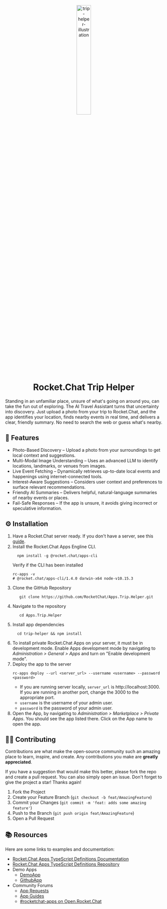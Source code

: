<div align="center">
  <img width=30% src="https://github.com/user-attachments/assets/a92f27b9-5101-4725-8311-a0e6ada0edc7" alt="trip-helper-illustration">
</div>

<h1 align="center">Rocket.Chat Trip Helper</h1>

Standing in an unfamiliar place, unsure of what's going on around you, can take the fun out of exploring. The AI Travel Assistant turns that uncertainty into discovery. Just upload a photo from your trip to Rocket.Chat, and the app identifies your location, finds nearby events in real time, and delivers a clear, friendly summary. No need to search the web or guess what's nearby.

<h2>🚀 Features</h2>
<ul>
  <li>Photo-Based Discovery – Upload a photo from your surroundings to get local context and suggestions.</li>
  <li>Multi-Modal Image Understanding – Uses an advanced LLM to identify locations, landmarks, or venues from images.</li>
  <li>Live Event Fetching – Dynamically retrieves up-to-date local events and happenings using internet-connected tools.</li>
  <li>Interest-Aware Suggestions – Considers user context and preferences to surface relevant recommendations.</li>
  <li>Friendly AI Summaries – Delivers helpful, natural-language summaries of nearby events or places.</li>
  <li>Fail-Safe Responses – If the app is unsure, it avoids giving incorrect or speculative information.</li>
</ul>


<h2 >⚙️ Installation </h2>

<ol>
  <li>Have a Rocket.Chat server ready. If you don't have a server, see this <a href="https://developer.rocket.chat/v1/docs/server-environment-setup">guide</a>.</li> 
  <li>Install the Rocket.Chat Apps Engline CLI. 
  
  ``` 
    npm install -g @rocket.chat/apps-cli
  ```
  
  Verify if the CLI has been installed 
  
  ```
  rc-apps -v
# @rocket.chat/apps-cli/1.4.0 darwin-x64 node-v10.15.3
  ```
  </li>
  <li>Clone the GitHub Repository</li>
    
 ```
    git clone https://github.com/RocketChat/Apps.Trip.Helper.git
 ```
  <li>Navigate to the repository</li>
    
 ```
    cd Apps.Trip.Helper
 ```
  
  <li>Install app dependencies</li>
  
  ```
    cd trip-helper && npm install
  ```
  
  <li>To install private Rocket.Chat Apps on your server, it must be in development mode. Enable Apps development mode by navigating to <i>Administration > General > Apps</i> and turn on "Enable development mode".</li>
  
  <li>Deploy the app to the server </li>
  
  ```
  rc-apps deploy --url <server_url> --username <username> --password <password>
  ```
  
  - If you are running server locally, `server_url` is http://localhost:3000. If you are running in another port, change the 3000 to the appropriate port.
  - `username` is the username of your admin user.
  - `password` is the password of your admin user.

  <li> Open the App, by navigating to <i>Administration > Marketplace > Private Apps</i>. You should see the app listed there. Click on the App name to open the app.</li>

</ol>

## 🧑‍💻 Contributing

Contributions are what make the open-source community such an amazing place to learn, inspire, and create. Any contributions you make are **greatly appreciated**.

If you have a suggestion that would make this better, please fork the repo and create a pull request. You can also simply open an issue.
Don't forget to give the project a star! Thanks again!

1. Fork the Project
2. Create your Feature Branch (`git checkout -b feat/AmazingFeature`)
3. Commit your Changes (`git commit -m 'feat: adds some amazing feature'`)
4. Push to the Branch (`git push origin feat/AmazingFeature`)
5. Open a Pull Request

## 📚 Resources

Here are some links to examples and documentation:

- [Rocket.Chat Apps TypeScript Definitions Documentation](https://rocketchat.github.io/Rocket.Chat.Apps-engine/)
- [Rocket.Chat Apps TypeScript Definitions Repository](https://github.com/RocketChat/Rocket.Chat.Apps-engine)
- Demo Apps
  - [DemoApp](https://github.com/RocketChat/Rocket.Chat.Demo.App)
  - [GithubApp](https://github.com/RocketChat/Apps.Github22)
- Community Forums
  - [App Requests](https://forums.rocket.chat/c/rocket-chat-apps/requests)
  - [App Guides](https://forums.rocket.chat/c/rocket-chat-apps/guides)
  - [#rocketchat-apps on Open.Rocket.Chat](https://open.rocket.chat/channel/rocketchat-apps)


